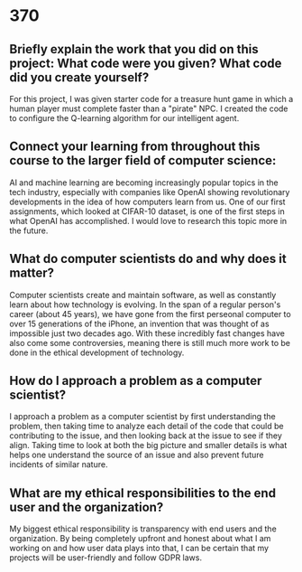 # 370

## Briefly explain the work that you did on this project: What code were you given? What code did you create yourself?
For this project, I was given starter code for a treasure hunt game in which a human player must complete faster than a "pirate" NPC. I created the code to configure the Q-learning algorithm for our intelligent agent.
## Connect your learning from throughout this course to the larger field of computer science:
AI and machine learning are becoming increasingly popular topics in the tech industry, especially with companies like OpenAI showing revolutionary developments in the idea of how computers learn from us. One of our first assignments, which looked at CIFAR-10 dataset, is one of the first steps in what OpenAI has accomplished. I would love to research this topic more in the future.
## What do computer scientists do and why does it matter?
Computer scientists create and maintain software, as well as constantly learn about how technology is evolving. In the span of a regular person's career (about 45 years), we have gone from the first perseonal computer to over 15 generations of the iPhone, an invention that was thought of as impossible just two decades ago. With these incredibly fast changes have also come some controversies, meaning there is still much more work to be done in the ethical development of technology. 
## How do I approach a problem as a computer scientist?
I approach a problem as a computer scientist by first understanding the problem, then taking time to analyze each detail of the code that could be contributing to the issue, and then looking back at the issue to see if they align. Taking time to look at both the big picture and smaller details is what helps one understand the source of an issue and also prevent future incidents of similar nature. 
## What are my ethical responsibilities to the end user and the organization?
My biggest ethical responsibility is transparency with end users and the organization. By being completely upfront and honest about what I am working on and how user data plays into that, I can be certain that my projects will be user-friendly and follow GDPR laws.
